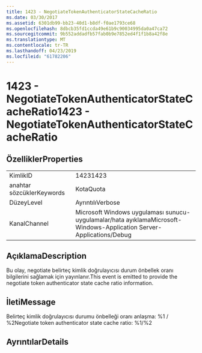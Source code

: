 ```yaml
---
title: 1423 - NegotiateTokenAuthenticatorStateCacheRatio
ms.date: 03/30/2017
ms.assetid: 6301db99-bb23-40d1-b8df-f0ae1793ce68
ms.openlocfilehash: 8dbcb35fd1ccda49e61b9c90034995da0a47ca72
ms.sourcegitcommit: 9b552addadfb57fab0b9e7852ed4f1f1b8a42f8e
ms.translationtype: MT
ms.contentlocale: tr-TR
ms.lasthandoff: 04/23/2019
ms.locfileid: "61782206"
---
```

# <a name="1423---negotiatetokenauthenticatorstatecacheratio"></a><span data-ttu-id="c7c47-102">1423 - NegotiateTokenAuthenticatorStateCacheRatio</span><span class="sxs-lookup"><span data-stu-id="c7c47-102">1423 - NegotiateTokenAuthenticatorStateCacheRatio</span></span>
## <a name="properties"></a><span data-ttu-id="c7c47-103">Özellikler</span><span class="sxs-lookup"><span data-stu-id="c7c47-103">Properties</span></span>  
  
|||  
|-|-|  
|<span data-ttu-id="c7c47-104">Kimlik</span><span class="sxs-lookup"><span data-stu-id="c7c47-104">ID</span></span>|<span data-ttu-id="c7c47-105">1423</span><span class="sxs-lookup"><span data-stu-id="c7c47-105">1423</span></span>|  
|<span data-ttu-id="c7c47-106">anahtar sözcükler</span><span class="sxs-lookup"><span data-stu-id="c7c47-106">Keywords</span></span>|<span data-ttu-id="c7c47-107">Kota</span><span class="sxs-lookup"><span data-stu-id="c7c47-107">Quota</span></span>|  
|<span data-ttu-id="c7c47-108">Düzey</span><span class="sxs-lookup"><span data-stu-id="c7c47-108">Level</span></span>|<span data-ttu-id="c7c47-109">Ayrıntılı</span><span class="sxs-lookup"><span data-stu-id="c7c47-109">Verbose</span></span>|  
|<span data-ttu-id="c7c47-110">Kanal</span><span class="sxs-lookup"><span data-stu-id="c7c47-110">Channel</span></span>|<span data-ttu-id="c7c47-111">Microsoft Windows uygulaması sunucu-uygulamalar/hata ayıklama</span><span class="sxs-lookup"><span data-stu-id="c7c47-111">Microsoft-Windows-Application Server-Applications/Debug</span></span>|  
  
## <a name="description"></a><span data-ttu-id="c7c47-112">Açıklama</span><span class="sxs-lookup"><span data-stu-id="c7c47-112">Description</span></span>  
 <span data-ttu-id="c7c47-113">Bu olay, negotiate belirteç kimlik doğrulayıcısı durum önbellek oranı bilgilerini sağlamak için yayınlanır.</span><span class="sxs-lookup"><span data-stu-id="c7c47-113">This event is emitted to provide the negotiate token authenticator state cache ratio information.</span></span>  
  
## <a name="message"></a><span data-ttu-id="c7c47-114">İleti</span><span class="sxs-lookup"><span data-stu-id="c7c47-114">Message</span></span>  
 <span data-ttu-id="c7c47-115">Belirteç kimlik doğrulayıcısı durumu önbelleği oranı anlaşma: %1 / %2</span><span class="sxs-lookup"><span data-stu-id="c7c47-115">Negotiate token authenticator state cache ratio: %1/%2</span></span>  
  
## <a name="details"></a><span data-ttu-id="c7c47-116">Ayrıntılar</span><span class="sxs-lookup"><span data-stu-id="c7c47-116">Details</span></span>
